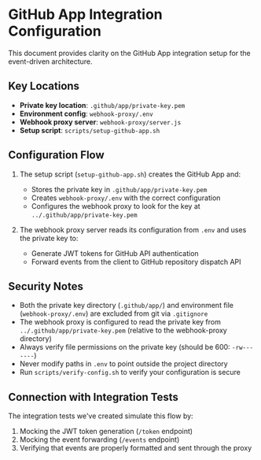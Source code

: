 # GitHub App Integration Configuration

This document provides clarity on the GitHub App integration setup for the event-driven architecture.

## Key Locations

- **Private key location**: `.github/app/private-key.pem`
- **Environment config**: `webhook-proxy/.env`
- **Webhook proxy server**: `webhook-proxy/server.js`
- **Setup script**: `scripts/setup-github-app.sh`

## Configuration Flow

1. The setup script (`setup-github-app.sh`) creates the GitHub App and:
   - Stores the private key in `.github/app/private-key.pem`
   - Creates `webhook-proxy/.env` with the correct configuration
   - Configures the webhook proxy to look for the key at `../.github/app/private-key.pem`

2. The webhook proxy server reads its configuration from `.env` and uses the private key to:
   - Generate JWT tokens for GitHub API authentication
   - Forward events from the client to GitHub repository dispatch API

## Security Notes

- Both the private key directory (`.github/app/`) and environment file (`webhook-proxy/.env`) are excluded from git via `.gitignore`
- The webhook proxy is configured to read the private key from `../.github/app/private-key.pem` (relative to the webhook-proxy directory)
- Always verify file permissions on the private key (should be 600: `-rw-------`)
- Never modify paths in `.env` to point outside the project directory
- Run `scripts/verify-config.sh` to verify your configuration is secure

## Connection with Integration Tests

The integration tests we've created simulate this flow by:
1. Mocking the JWT token generation (`/token` endpoint)
2. Mocking the event forwarding (`/events` endpoint)
3. Verifying that events are properly formatted and sent through the proxy
